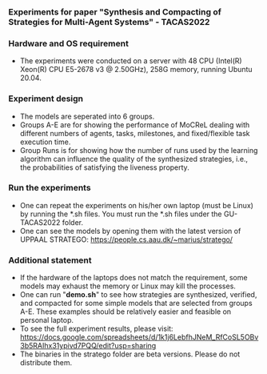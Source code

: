 ### Experiments for paper "Synthesis and Compacting of Strategies for Multi-Agent Systems" - TACAS2022

### Hardware and OS requirement
- The experiments were conducted on a server with 48 CPU (Intel(R) Xeon(R) CPU E5-2678 v3 @ 2.50GHz), 258G memory, running Ubuntu 20.04.

### Experiment design
- The models are seperated into 6 groups. 
- Groups A-E are for showing the performance of MoCReL dealing with different numbers of agents, tasks, milestones, and fixed/flexible task execution time.
- Group Runs is for showing how the number of runs used by the learning algorithm can influence the quality of the synthesized strategies, i.e., the probabilities of satisfying the liveness property.

### Run the experiments
- One can repeat the experiments on his/her own laptop (must be Linux) by running the *.sh files. You must run the *.sh files under the GU-TACAS2022 folder.
- One can see the models by opening them with the latest version of UPPAAL STRATEGO: https://people.cs.aau.dk/~marius/stratego/

### Additional statement
- If the hardware of the laptops does not match the requirement, some models may exhaust the memory or Linux may kill the processes. 
- One can run "**demo.sh**" to see how strategies are synthesized, verified, and compacted for some simple models that are selected from groups A-E. These examples should be relatively easier and feasible on personal laptop.
- To see the full experiment results, please visit: https://docs.google.com/spreadsheets/d/1k1j6LebfhJNeM_RfCoSL5OBv3b5RAIhx31ypivd7PQQ/edit?usp=sharing
- The binaries in the stratego folder are beta versions. Please do not distribute them.

